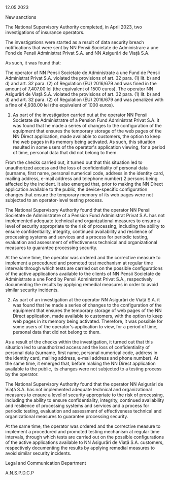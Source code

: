 12.05.2023

New sanctions

The National Supervisory Authority completed, in April 2023, two investigations of insurance operators.

The investigations were started as a result of data security breach notifications that were sent by NN Pensii Societate de Administrare a une Fond de Pensii Administrat Privat S.A. and NN Asigurări de Viață S.A.

As such, it was found that:

The operator of NN Pensii Societate de Administrate a une Fund de Pensii Administrat Privat S.A. violated the provisions of art. 32 para. (1) lit. b) and d) and art. 32 para. (2) of Regulation (EU) 2016/679 and was fined in the amount of 7,407.00 lei (the equivalent of 1500 euros). The operator NN Asigurări de Viață S.A. violated the provisions of art. 32 para. (1) lit. b) and d) and art. 32 para. (2) of Regulation (EU) 2016/679 and was penalized with a fine of 4,938.00 lei (the equivalent of 1000 euros).

1. As part of the investigation carried out at the operator NN Pensii Societate de Administratre of a Pension Fund Administrat Privat S.A. it was found that he made a series of changes to the configuration of the equipment that ensures the temporary storage of the web pages of the NN Direct application, made available to customers, the option to keep the web pages in its memory being activated. As such, this situation resulted in some users of the operator's application viewing, for a period of time, personal data that did not belong to them.

From the checks carried out, it turned out that this situation led to unauthorized access and the loss of confidentiality of personal data (surname, first name, personal numerical code, address in the identity card, mailing address, e-mail address and telephone number) 2 persons being affected by the incident. It also emerged that, prior to making the NN Direct application available to the public, the device-specific configuration changes that ensure the temporary memory of its web pages were not subjected to an operator-level testing process.

The National Supervisory Authority found that the operator NN Pensii Societate de Administratre of a Pension Fund Administrat Privat S.A. has not implemented adequate technical and organizational measures to ensure a level of security appropriate to the risk of processing, including the ability to ensure confidentiality, integrity, continued availability and resilience of processing systems and services and a process for periodic testing, evaluation and assessment of effectiveness technical and organizational measures to guarantee processing security.

At the same time, the operator was ordered and the corrective measure to implement a procedured and promoted test mechanism at regular time intervals through which tests are carried out on the possible configurations of the active applications available to the clients of NN Pensii Societate de Administrate a une Fond by Pensii Administrat Privat S.A., respectively documenting the results by applying remedial measures in order to avoid similar security incidents.

2. As part of an investigation at the operator NN Asigurări de Viață S.A. it was found that he made a series of changes to the configuration of the equipment that ensures the temporary storage of web pages of the NN Direct application, made available to customers, with the option to keep web pages in its memory being activated. Therefore, it was possible for some users of the operator's application to view, for a period of time, personal data that did not belong to them.

As a result of the checks within the investigation, it turned out that this situation led to unauthorized access and the loss of confidentiality of personal data (surname, first name, personal numerical code, address in the identity card, mailing address, e-mail address and phone number). At the same time, it emerged that, before making the NN Direct application available to the public, its changes were not subjected to a testing process by the operator.

The National Supervisory Authority found that the operator NN Asigurări de Viață S.A. has not implemented adequate technical and organizational measures to ensure a level of security appropriate to the risk of processing, including the ability to ensure confidentiality, integrity, continued availability and resilience of processing systems and services and a process for periodic testing, evaluation and assessment of effectiveness technical and organizational measures to guarantee processing security.

At the same time, the operator was ordered and the corrective measure to implement a procedured and promoted testing mechanism at regular time intervals, through which tests are carried out on the possible configurations of the active applications available to NN Asigurări de Viață S.A. customers, respectively documenting the results by applying remedial measures to avoid similar security incidents.

Legal and Communication Department

A.N.S.P.D.C.P

